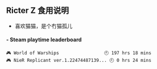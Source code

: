 ## Ricter Z 食用说明
- 喜欢猫猫，是个冇猫孤儿

<!-- steam-box start -->
#### - Steam playtime leaderboard
```text
🎮 World of Warships                 🕘 197 hrs 18 mins
🎮 NieR Replicant ver.1.22474487139... 🕘 0 hrs 24 mins
```
<!-- Powered by https://github.com/YouEclipse/steam-box . -->
<!-- steam-box end -->
